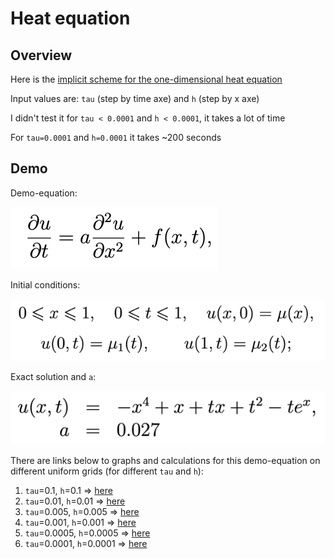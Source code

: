 # Heat equation

## Overview

Here is the [implicit scheme for the one-dimensional heat equation](https://people.sc.fsu.edu/~jpeterson/4-Implicit.pdf)

Input values are: `tau` (step by time axe) and `h` (step by x axe)

I didn't test it for `tau < 0.0001` and `h < 0.0001`, it takes a lot of time

For `tau=0.0001` and `h=0.0001` it takes ~200 seconds

## Demo

Demo-equation:

![](./demo-eq.png)

Initial conditions:

![](./demo-initial.png)

Exact solution and `a`:

![](./demo-exact.png)

There are links below to graphs and calculations for this demo-equation on different uniform grids (for different `tau` and `h`):

1. `tau`=0.1, `h`=0.1 => [here](./graphs/10)
2. `tau`=0.01, `h`=0.01 => [here](./graphs/100)
3. `tau`=0.005, `h`=0.005 => [here](./graphs/200)
4. `tau`=0.001, `h`=0.001 => [here](./graphs/1000)
5. `tau`=0.0005, `h`=0.0005 => [here](./graphs/2000)
6. `tau`=0.0001, `h`=0.0001 => [here](./graphs/10000)